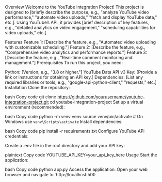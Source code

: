 Overview
Welcome to the YouTube Integration Project! This project is designed to [briefly describe the purpose, e.g., "analyze YouTube video performance," "automate video uploads," "fetch and display YouTube data," etc.]. Using YouTube’s API, it provides [brief description of key features, e.g., "detailed analytics on video engagement," "scheduling capabilities for video uploads," etc.].

Features
Feature 1: [Describe the feature, e.g., "Automated video uploading with customizable scheduling."]
Feature 2: [Describe the feature, e.g., "Comprehensive video analytics and performance reports."]
Feature 3: [Describe the feature, e.g., "Real-time comment monitoring and management."]
Prerequisites
To run this project, you need:

Python: [Version, e.g., "3.8 or higher."]
YouTube Data API v3 Key: [Provide a link or instructions for obtaining an API key.]
Dependencies: [List any required libraries or tools, e.g., "google-api-python-client," "requests," etc.]
Installation
Clone the repository:

bash
Copy code
git clone https://github.com/yourusername/youtube-integration-project.git
cd youtube-integration-project
Set up a virtual environment (recommended):

bash
Copy code
python -m venv venv
source venv/bin/activate   # On Windows use `venv\Scripts\activate`
Install dependencies:

bash
Copy code
pip install -r requirements.txt
Configure YouTube API credentials:

Create a .env file in the root directory and add your API key:

plaintext
Copy code
YOUTUBE_API_KEY=your_api_key_here
Usage
Start the application:

bash
Copy code
python app.py
Access the application: Open your web browser and navigate to `http://localhost:500
